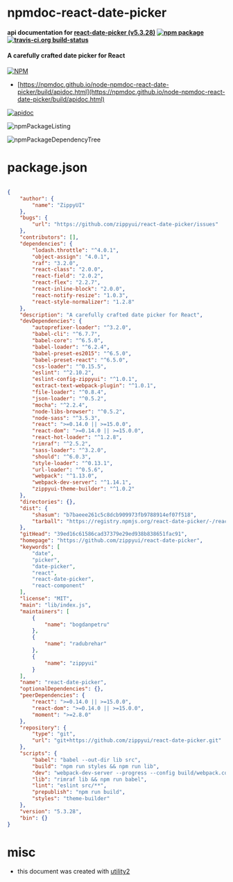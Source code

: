# npmdoc-react-date-picker

#### api documentation for  [react-date-picker (v5.3.28)](https://github.com/zippyui/react-date-picker)  [![npm package](https://img.shields.io/npm/v/npmdoc-react-date-picker.svg?style=flat-square)](https://www.npmjs.org/package/npmdoc-react-date-picker) [![travis-ci.org build-status](https://api.travis-ci.org/npmdoc/node-npmdoc-react-date-picker.svg)](https://travis-ci.org/npmdoc/node-npmdoc-react-date-picker)

#### A carefully crafted date picker for React

[![NPM](https://nodei.co/npm/react-date-picker.png?downloads=true&downloadRank=true&stars=true)](https://www.npmjs.com/package/react-date-picker)

- [https://npmdoc.github.io/node-npmdoc-react-date-picker/build/apidoc.html](https://npmdoc.github.io/node-npmdoc-react-date-picker/build/apidoc.html)

[![apidoc](https://npmdoc.github.io/node-npmdoc-react-date-picker/build/screenCapture.buildCi.browser.%252Ftmp%252Fbuild%252Fapidoc.html.png)](https://npmdoc.github.io/node-npmdoc-react-date-picker/build/apidoc.html)

![npmPackageListing](https://npmdoc.github.io/node-npmdoc-react-date-picker/build/screenCapture.npmPackageListing.svg)

![npmPackageDependencyTree](https://npmdoc.github.io/node-npmdoc-react-date-picker/build/screenCapture.npmPackageDependencyTree.svg)



# package.json

```json

{
    "author": {
        "name": "ZippyUI"
    },
    "bugs": {
        "url": "https://github.com/zippyui/react-date-picker/issues"
    },
    "contributors": [],
    "dependencies": {
        "lodash.throttle": "^4.0.1",
        "object-assign": "4.0.1",
        "raf": "3.2.0",
        "react-class": "2.0.0",
        "react-field": "2.0.2",
        "react-flex": "2.2.7",
        "react-inline-block": "2.0.0",
        "react-notify-resize": "1.0.3",
        "react-style-normalizer": "1.2.8"
    },
    "description": "A carefully crafted date picker for React",
    "devDependencies": {
        "autoprefixer-loader": "^3.2.0",
        "babel-cli": "^6.7.7",
        "babel-core": "^6.5.0",
        "babel-loader": "^6.2.4",
        "babel-preset-es2015": "^6.5.0",
        "babel-preset-react": "^6.5.0",
        "css-loader": "^0.15.5",
        "eslint": "^2.10.2",
        "eslint-config-zippyui": "^1.0.1",
        "extract-text-webpack-plugin": "^1.0.1",
        "file-loader": "^0.8.4",
        "json-loader": "^0.5.2",
        "mocha": "^2.2.4",
        "node-libs-browser": "^0.5.2",
        "node-sass": "^3.5.3",
        "react": ">=0.14.0 || >=15.0.0",
        "react-dom": ">=0.14.0 || >=15.0.0",
        "react-hot-loader": "^1.2.8",
        "rimraf": "^2.5.2",
        "sass-loader": "^3.2.0",
        "should": "^6.0.3",
        "style-loader": "^0.13.1",
        "url-loader": "^0.5.6",
        "webpack": "^1.13.0",
        "webpack-dev-server": "^1.14.1",
        "zippyui-theme-builder": "^1.0.2"
    },
    "directories": {},
    "dist": {
        "shasum": "b7baeee261c5c8dcb909973fb9788914ef07f518",
        "tarball": "https://registry.npmjs.org/react-date-picker/-/react-date-picker-5.3.28.tgz"
    },
    "gitHead": "39ed16c61586cad37379e29ed938b838651fac91",
    "homepage": "https://github.com/zippyui/react-date-picker",
    "keywords": [
        "date",
        "picker",
        "date-picker",
        "react",
        "react-date-picker",
        "react-component"
    ],
    "license": "MIT",
    "main": "lib/index.js",
    "maintainers": [
        {
            "name": "bogdanpetru"
        },
        {
            "name": "radubrehar"
        },
        {
            "name": "zippyui"
        }
    ],
    "name": "react-date-picker",
    "optionalDependencies": {},
    "peerDependencies": {
        "react": ">=0.14.0 || >=15.0.0",
        "react-dom": ">=0.14.0 || >=15.0.0",
        "moment": ">=2.8.0"
    },
    "repository": {
        "type": "git",
        "url": "git+https://github.com/zippyui/react-date-picker.git"
    },
    "scripts": {
        "babel": "babel --out-dir lib src",
        "build": "npm run styles && npm run lib",
        "dev": "webpack-dev-server --progress --config build/webpack.config.js",
        "lib": "rimraf lib && npm run babel",
        "lint": "eslint src/**",
        "prepublish": "npm run build",
        "styles": "theme-builder"
    },
    "version": "5.3.28",
    "bin": {}
}
```



# misc
- this document was created with [utility2](https://github.com/kaizhu256/node-utility2)
